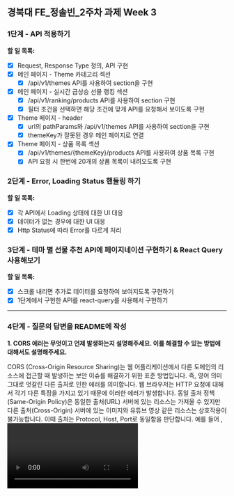 ## **경북대 FE\_정솔빈\_2주차 과제 Week 3**

### 1단계 - API 적용하기

**할 일 목록:**

- [x] Request, Response Type 정의, API 구현
- [x] 메인 페이지 - Theme 카테고리 섹션
  - [x] /api/v1/themes API를 사용하여 section을 구현
- [x] 메인 페이지 - 실시간 급상승 선물 랭킹 섹션
  - [x] /api/v1/ranking/products API를 사용하여 section 구현
  - [x] 필터 조건을 선택하면 해당 조건에 맞게 API를 요청해서 보이도록 구현
- [x] Theme 페이지 - header
  - [x] url의 pathParams와 /api/v1/themes API를 사용하여 section을 구현
  - [x] themeKey가 잘못된 경우 메인 페이지로 연결
- [x] Theme 페이지 - 상품 목록 섹션
  - [x] /api/v1/themes/{themeKey}/products API를 사용하여 상품 목록 구현
  - [x] API 요청 시 한번에 20개의 상품 목록이 내려오도록 구현

### 2단계 - Error, Loading Status 핸들링 하기

**할 일 목록:**

- [x] 각 API에서 Loading 상태에 대한 UI 대응
- [x] 데이터가 없는 경우에 대한 UI 대응
- [x] Http Status에 따라 Error를 다르게 처리

### 3단계 - 테마 별 선물 추천 API에 페이지네이션 구현하기 & React Query 사용해보기

**할 일 목록:**

- [x] 스크롤 내리면 추가로 데이터를 요청하여 보여지도록 구현하기
- [x] 1단계에서 구현한 API를 react-query를 사용해서 구현하기

---

### 4단계 - 질문의 답변을 README에 작성

**1. CORS 에러는 무엇이고 언제 발생하는지 설명해주세요. 이를 해결할 수 있는 방법에 대해서도 설명해주세요.**

CORS (Cross-Origin Resource Sharing)는 웹 어플리케이션에서 다른 도메인의 리소스에 접근할 때 발생하는 보안 이슈를 해결하기 위한 표준 방법입니다. 즉, 영어 의미 그대로 엇갈린 다른 출처로 인한 에러를 의미합니다. 웹 브라우저는 HTTP 요청에 대해서 각기 다른 특징을 가지고 있기 때문에 이러한 에러가 발생합니다. 동일 출처 정책 (Same-Origin Policy)은 동일한 출처(URL) 서버에 있는 리소스는 가져올 수 있지만 다른 출처(Cross-Origin) 서버에 있는 이미지와 유튜브 영상 같은 리소스는 상호작용이 불가능합니다. 이때 출처는 Protocol, Host, Port로 동일함을 판단합니다. 예를 들어 <img>, <video>, <script>, <link> 태그 는 Cross-Origin 정책을 지원하고 Fetch API 스크립트는 Same-Origin 정책을 따릅니다.

동작 원리를 알아보자면

1.  클라이언트 HTTP 요청의 헤더에 Origin 정보를 담어서 보냅니다.

_이때까지 헤더의 역할을 제대로 이해하지 않고 사용한 것 같아 반성합니다.._

HTTP 헤더는 저장되거나 전송되는 데이터 블록의 맨 앞에 위치한 데이터를 의미하며 클라이언트와 서버가 요청 또는 응답으로 부가적인 정보를 전송할 수 있도록 합니다.

웹이 HTTP 프로토콜을 이용하여 서버의 요청을 보낼 때 브라우저는 요청 헤더에 Origin이라는 필드에 출처를 함께 보냅니다.

2.  서버 응답 헤더에 Acces-Control-Allow-Origin 정보를 클라이언트로 보냅니다.

여기서 Acces-Control-Allow-Origin이란 응답 헤더 중 하나로, 다른 도메인에서 요청하는 경우 어떤 도메인에서 요청을 허용할 것인지를 명시합니다.
예를 들어, 서버 A에서 도메인이 www.abc.com인데 다른 도메인에서 이 자원에 접근하려는 경우, www.abc.com 서버에서 Acces-Control-Allow-Origin 헤더에 접근하고자 하는 다른 도메인을 명시해 요청을 허용할 수 있습니다.

3.  비교
    요청할 때 보낸 Origin 정보와 서버에 보낸 Acces-Control-Allow-Origin 정보를 비교해서 서버에서 보내준 Acces-Control-Allow-Origin의 차단 유무를 결정합니다. 만약 유효하지 않다면 그 응답을 사용하지 않고 버리는데 이때 CORS 에러가 발생합니다!

이러한 에러를 해결하기 위해서 서버에서 Access-Control-Allow-Origin 헤더를 직접 세팅에 해결할 수 있습니다. CORS의 동작원리를 통해 해결방법을 생각했을 때 가장 명확하게 해결할 수 있는 방법이라고 생각합니다.

또, 요청해야하는 URL 앞에 프록시 서버 URL을 붙혀 요청하게 되면 해결할 수 있습니다.

여기서 프록시(Proxy) 서버란 클라이언트가 자신을 거쳐 다른 네트워크에 접속할 수 있도록 중간에서 대리로 통신해주는 서버를 의미합니다.

```
클라이언트에서 프록시 서버로 데이터를 전송 -> 프록시 서버에서 다시 웹 서버로 웹 요청 -> 웹 서버에서 프록시 서버로 웹 응답 -> 프록시 서버에서 클라이언트로 데이터 전송
```

마지막으로 Chrome의 확장 프로그램을 이용하여 해결할 수 있습니다.

**2. 비동기 처리 방법인 callback, promise, async await에 대해 각각 장단점과 함께 설명해주세요.**

**Callback** 함수는 특정 작업이 완료된 후 나중에 호출할 함수를 의미합니다. 비동기 작업의 결과를 처리하기 위해 사용됩니다. 비동기 처리를 간단하게 할 수 있다는 장점이 있지만, 여러 비동기 작업은 연속적으로 실행할 때 중첨된 콜백 함수로 콜백 지옥이 됩니다. 또한, 에러를 처리하는게 번거롭다는 단점이 있습니다.
중첩이 많지 않은 경우 콜백 지옥을 피할 수 있기 때문에 빠르게 작동하도록 콜백 함수를 사용하면 좋을 것 같습니다.

**promise**는 비동기 작업의 완료 또느 실패를 나타내는 객체입니다. 성공 시 `.then()`, 실패 시 `.catch()`로 결과를 나타냅니다. 중첩된 콜백을 피할 수 있고, `.catch()`를 이용해 일관된 방식으로 에러를 처리할 수 있습니다. 또한 여러 비동기 작업을 순차적으로 처리하기 용이하다는 장점이 있습니다. 하지만 구문이 복잡하거나 `.then()`때문에 가독성이 떨어진다는 단점이 있습니다.
비동기 작업을 순차적으로 처리해야할 때 프로미스를 사용하면 좋을 것 같습니다.

**async await**는 promise를 더 간결하게 작성할 수 있습니다. `async` 함수는 프로미스를 반환하고, `await`는 프로미스가 해결을 기다립니다. 제일 처음 언급한 것 처럼 간결하고 동기 방식처럼 보인다는 장점이 있어 가독성이 좋습니다. 또한 `try/catch`를 이용한 예외 처리로 위의 다른 방식과 달리 직관적입니다. 다만 구형 브라우저에서는 폴리필이 필요할 수 있다는 단점이 있습니다. 가장 많은 장점을 가지고 있어 이번 과제 코드에서 `async await`를 사용하였습니다.
복잡한 비동기 작업에서 가독성을 높이기 위해 async await를 이용하면 좋을 것 같습니다. 가장 많은 장점과 구형 브라우저에서만 사용이 안된다는 단점만으로 아마 가장 많이 사용되지 않을까 생각합니다.

**3. react query의 주요 특징에 대해 설명하고, queryKey는 어떤 역할을 하는지 설명해주세요.**

React Query는 데이터 Fetching, caching, 동기화, 서버 데이터 업데이트 등을 쉽게 만들어주는 라이브러리입니다. Redux를 사용하면 최소한의 변경으로 여러 곳에 재사용되지만 반복적인 코드로 많은 양의 코드가 생긴다는 문제가 발생합니다. React query는 비교적 코드의 양이 적고 단순해 유지 보수가 용이합니다. 즉, 같은 데이터의 중복 요청을 제거하고 가비지 컬렉션을 이용해 서버의 데이터 메모리를 관리해줍니다. 데이터를 자동 페칭, 캐싱 해주며 서버 상태가 변경되었을 대도 클라이언트 상태를 자동으로 동기화해줍니다.

querykey는 데이터를 캐싱하는 역할을 합니다. 같은 쿼리키를 가진 쿼리는 동일한 데이터를 공유하기 때문에 불필요한 서버 요청을 줄일 수 있습니다. 또한, query data에 고유하기 때문에 여러 쿼리를 식별할 수 있습니다.

---

### 코드 작성하면서 어려웠던 점

- CORS의 동작 원리를 알아보는 과정에서 HTTP 요청과 응답의 상호작용에 대해 이해하기 어려웠습니다. 서버와 브라우저 간의 상호작용에서 처음 알게 된 내용들이 많았습니다😢

- react query 사용한다면 코드가 더 간단해져야하는데 react query를 이번 과제에서 효과적으로 사용하지 못한 것 같습니다.. 코드에서 개선해야 할 점을 알려주시면 감사하겠습니다!

### 마무리 및 질문

**1. Unexpected Application Error를 어떻게 해결할 수 있을까요?**
홈 화면에서 처음 각 테마 중 하나를 눌러서 테마 페이지로 이동하면 Unexpected Application Error가 발생합니다. 다시 이전 화면으로 돌아가서 테마를 누르면 정상적으로 코드가 작동됩니다.

시도1. 오류 페이지에서 동기 입력에 응답하면서 컴포넌트가 중단되었고, startTrannsition을 사용하여 중단을 최소화할 수 있다고 해서 startTransition을 이용했지만 똑같은 오류가 발생합니다.

긴 내용 읽어주셔서 감사합니다~!
